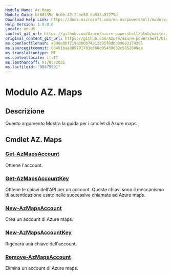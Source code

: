```yaml
---
Module Name: Az.Maps
Module Guid: bf60f35d-6c0b-42f2-be30-eb333a31279d
Download Help Link: https://docs.microsoft.com/en-us/powershell/module/az.maps
Help Version: 1.0.0.0
Locale: en-US
content_git_url: https://github.com/Azure/azure-powershell/blob/master/src/Maps/Maps/help/Az.Maps.md
original_content_git_url: https://github.com/Azure/azure-powershell/blob/master/src/Maps/Maps/help/Az.Maps.md
ms.openlocfilehash: e9dda0bf719a360b74812295f8dbb09683174295
ms.sourcegitcommit: 68451baa389791703e666d95469602c5652609ee
ms.translationtype: MT
ms.contentlocale: it-IT
ms.lasthandoff: 01/05/2021
ms.locfileid: "98475591"
---
```

# Modulo AZ. Maps
## Descrizione
Questo argomento Mostra la guida per i cmdlet di Azure maps.

## Cmdlet AZ. Maps
### [Get-AzMapsAccount](Get-AzMapsAccount.md)
Ottiene l'account.

### [Get-AzMapsAccountKey](Get-AzMapsAccountKey.md)
Ottiene le chiavi dell'API per un account.
Queste chiavi sono il meccanismo di autenticazione usato nelle successive chiamate ad Azure maps.

### [New-AzMapsAccount](New-AzMapsAccount.md)
Crea un account di Azure maps.

### [New-AzMapsAccountKey](New-AzMapsAccountKey.md)
Rigenera una chiave dell'account.

### [Remove-AzMapsAccount](Remove-AzMapsAccount.md)
Elimina un account di Azure maps.

